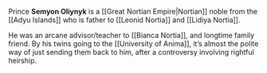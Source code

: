 Prince **Semyon Oliynyk** is a [[Great Nortian Empire|Nortian]] noble from the [[Adyu Islands]] who is father to [[Leonid Nortia]] and [[Lidiya Nortia]].

He was an arcane advisor/teacher to [[Bianca Nortia]], and longtime family friend. By his twins going to the [[University of Anima]], it’s almost the polite way of just sending them back to him, after a controversy involving rightful heirship.